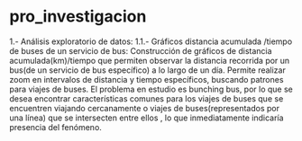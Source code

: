 # pro_investigacion

1.- Análisis exploratorio de datos:
1.1.- Gráficos distancia acumulada /tiempo de buses de un servicio de bus:
Construcción de gráficos de distancia acumulada(km)/tiempo que permiten observar la distancia recorrida por un bus(de un servicio de bus específico) a lo largo de un día. Permite realizar zoom en intervalos de distancia y tiempo específicos, buscando patrones para viajes de buses. El problema en estudio es bunching bus, por lo que se desea encontrar características comunes para los viajes de buses que se encuentren viajando cercanamente o viajes de buses(representados por una línea) que se intersecten entre ellos , lo que inmediatamente indicaría presencia del fenómeno.





